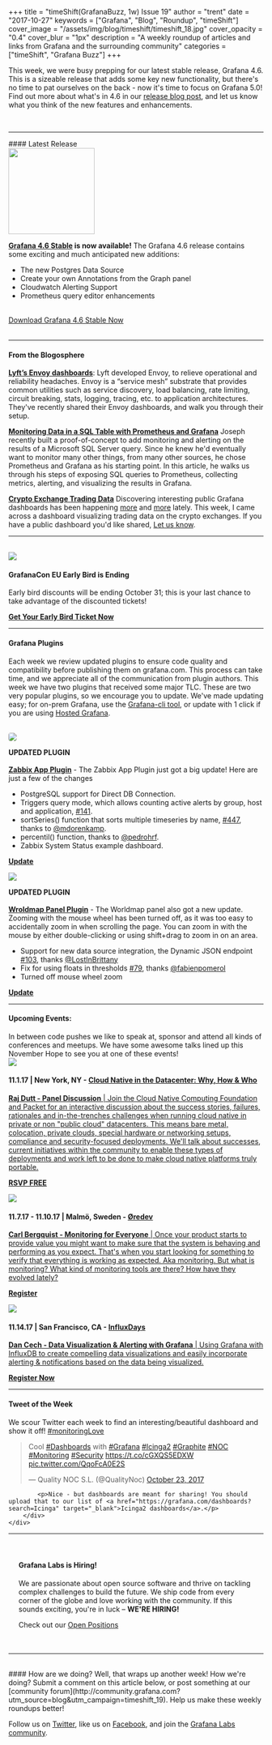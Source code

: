 +++
title = "timeShift(GrafanaBuzz, 1w) Issue 19"
author = "trent"
date = "2017-10-27"
keywords = ["Grafana", "Blog", "Roundup", "timeShift"]
cover_image = "/assets/img/blog/timeshift/timeshift_18.jpg"
cover_opacity = "0.4"
cover_blur = "1px"
description = "A weekly roundup of articles and links from Grafana and the surrounding community"
categories = ["timeShift", "Grafana Buzz"]
+++

<div class="row row--no-gutters">
	<div class="col col--sm-12">
		<p>This week, we were busy prepping for our latest stable release, Grafana 4.6. This is a sizeable release that adds some key new functionality, but there's no time to pat ourselves on the back - now it's time to focus on Grafana 5.0! Find out more about what's in 4.6 in our <a href="https://grafana.com/blog/2017/10/26/grafana-4.6-released/?utm_source=blog&utm_campaign=timeshift_19" target="_blank">release blog post</a>, and let us know what you think of the new features and enhancements.</p>
	</div>
</div>

<br />
<hr />
#### Latest Release

<div class="row row--no-gutters blog-plugin-grid">
	<div class="col col--sm-3">
		<img src="/assets/img/blog/timeshift/grafana_release_icon.png" width="170" />
	</div>
	<div class="col col--sm-9">
		<p>
			<strong><a href="https://grafana.com/grafana/download/?utm_source=blog&utm_campaign=timeshift_19" target="_blank">Grafana 4.6 Stable</a> is now available!</strong> The Grafana 4.6 release contains some exciting and much anticipated new additions:
		</p>
		<ul>
			<li>The new Postgres Data Source</li>
			<li>Create your own Annotations from the Graph panel</li>
			<li>Cloudwatch Alerting Support</li>
			<li>Prometheus query editor enhancements</li>
		</ul>
		<br />
		<a href="https://grafana.com/grafana/download/?utm_source=blog&utm_campaign=timeshift_19" target="_blank" class="btn btn--primary">Download Grafana 4.6 Stable Now</a>
	</div>
</div>


<br />
<hr />


#### From the Blogosphere
[**Lyft’s Envoy dashboards**](https://medium.com/@mattklein123/lyfts-envoy-dashboards-5c91738816b1): Lyft developed Envoy, to relieve operational and reliability headaches. Envoy is a “service mesh” substrate that provides common utilities such as service discovery, load balancing, rate limiting, circuit breaking, stats, logging, tracing, etc. to application architectures. They've recently shared their Envoy dashboards, and walk you through their setup.

[**Monitoring Data in a SQL Table with Prometheus and Grafana**](https://jcooney.net/post/2017/10/23/prometheus-grafana-sql.html) Joseph recently built a proof-of-concept to add monitoring and alerting on the results of a Microsoft SQL Server query. Since he knew he'd eventually want to monitor many other things, from many other sources, he chose Prometheus and Grafana as his starting point. In this article, he walks us through his steps of exposing SQL queries to Prometheus, collecting metrics, alerting, and visualizing the results in Grafana.

[**Crypto Exchange Trading Data**](https://cointradeanalysis.com/dashboard/db/wex-tokens?refresh=15m&orgId=2) Discovering interesting public Grafana dashboards has been happening [more](https://grafana.wikimedia.org/?orgId=1) and [more](http://monitor.gitlab.net/?orgId=1) lately. This week, I came across a dashboard visualizing trading data on the crypto exchanges. If you have a public dashboard you'd like shared, <a href="https://twitter.com/intent/tweet?text=Hey%20%40grafana, Check out this dashboard!">Let us know</a>.


<hr />
<br />

<div class="row row--md-gutters blog-plugin-grid">
	<div class="col col--sm-3 blog-plugin-grid__item">
		<img style="border-radius: 0;" src="/assets/img/blog/timeshift/grafanacon_eu_announcement.png" />
	</div>
	<div class="col col--sm-9 blog-plugin-grid__item">
		<h4>GrafanaCon EU Early Bird is Ending</h4>
		<p>
			Early bird discounts will be ending October 31; this is your last chance to take advantage of the discounted tickets!
		</p>
		<p>
			<a class="btn btn--grafanacon" href="https://ti.to/grafanacon/grafanacon-eu/with/e1i8kk09ih8" target="_blank"><strong>Get Your Early Bird Ticket Now</strong></a>
		</p>
	</div>
</div>


<hr />

#### Grafana Plugins
Each week we review updated plugins to ensure code quality and compatibility before publishing them on grafana.com. This process can take time, and we appreciate all of the communication from plugin authors. This week we have two plugins that received some major TLC. These are two very popular plugins, so we encourage you to update. We've made updating easy; for on-prem Grafana, use the <a href="http://docs.grafana.org/administration/cli/#grafana-cli?utm_source=blog&utm_campaign=timeshift_19" target="_blank">Grafana-cli tool</a>, or update with 1 click if you are using <a href="https://grafana.com/cloud/grafana?utm_source=blog&utm_campaign=timeshift_19" target="_blank">Hosted Grafana</a>.

<br />
<div class="blog-plugin">
	<div class="row row--md-gutters blog-plugin-grid">
		<div class="col col--sm-2 blog-plugin-grid__item">
			<img style="border-radius: 4px;" src="https://grafana.com/api/plugins/alexanderzobnin-zabbix-app/versions/3.7.0/logos/large" />
		</div>
		<div class="col col--sm-10 blog-plugin-grid__item">
			<p>
				<div class="updated-plugin-tag"><strong>UPDATED PLUGIN</strong></div><br/>
				<strong><a href="https://grafana.com/plugins/alexanderzobnin-zabbix-app?utm_source=blog&utm_campaign=timeshift_19" target="_blank">Zabbix App Plugin</a></strong> - The Zabbix App Plugin just got a big update! Here are just a few of the changes
			<p>
			<ul>
				<li>PostgreSQL support for Direct DB Connection.</li>
				<li>Triggers query mode, which allows counting active alerts by group, host and application, <a href="https://github.com/alexanderzobnin/grafana-zabbix/issues/141" target="_blank">#141</a>.</li>
				<li>sortSeries() function that sorts multiple timeseries by name, <a href="https://github.com/alexanderzobnin/grafana-zabbix/issues/447" target="_blank">#447</a>, thanks to <a href="https://github.com/mdorenkamp" target="_blank">@mdorenkamp</a>.</li>
				<li>percentil() function, thanks to <a href="https://github.com/pedrohrf" target="_blank">@pedrohrf</a>.</li>
				<li>Zabbix System Status example dashboard.</li>
			</ul>
				<a class="btn btn-outline btn-small" href="https://grafana.com/plugins/alexanderzobnin-zabbix-app?utm_source=blog&utm_campaign=timeshift_19" target="_blank"><strong>Update</strong></a>
			</p>
		</div>
	</div>
</div>
<div class="blog-plugin">
	<div class="row row--md-gutters blog-plugin-grid">
		<div class="col col--sm-2 blog-plugin-grid__item">
			<img style="border-radius: 0;" src="https://grafana.com/api/plugins/grafana-worldmap-panel/versions/0.0.21/logos/large" />
		</div>
		<div class="col col--sm-10 blog-plugin-grid__item">
			<p>
				<div class="updated-plugin-tag"><strong>UPDATED PLUGIN</strong></div><br/>
				<strong><a href="https://grafana.com/plugins/grafana-worldmap-panel?utm_source=blog&utm_campaign=timeshift_19" target="_blank">Wroldmap Panel Plugin</a></strong> - The Worldmap panel also got a new update. Zooming with the mouse wheel has been turned off, as it was too easy to accidentally zoom in when scrolling the page. You can zoom in with the mouse by either double-clicking or using shift+drag to zoom in on an area.
			</p>
			<ul>
				<li>Support for new data source integration, the Dynamic JSON endpoint <a href="https://github.com/grafana/worldmap-panel/issues/103" target="_blank">#103</a>, thanks <a href="https://github.com/LostInBrittany" target="_blank">@LostInBrittany</a></li>
				<li>Fix for using floats in thresholds <a href="https://github.com/grafana/worldmap-panel/issues/79" target="_blank">#79</a>, thanks <a href="https://github.com/fabienpomerol" target="_blank">@fabienpomerol</a></li>
				<li>Turned off mouse wheel zoom</li>
			</ul>
			<p>
				<a class="btn btn-outline btn-small" href="https://grafana.com/plugins/grafana-worldmap-panel?utm_source=blog&utm_campaign=timeshift_19" target="_blank"><strong>Update</strong></a>
			</p>
		</div>
	</div>
</div>

<hr />

<h4>Upcoming Events:</h4>
In between code pushes we like to speak at, sponsor and attend all kinds of conferences and meetups. We have some awesome talks lined up this November Hope to see you at one of these events!

<br />
<div class="blog-plugin">
	<div class="row row--md-gutters blog-plugin-grid">
		<div class="col col--sm-3 blog-plugin-grid__item">
			<img class="large" src="/assets/img/blog/timeshift/CNCF_panel.png" />
		</div>
		<div class="col col--sm-9 blog-plugin-grid__item">
			<h4>
				11.1.17 | New York, NY - <a href="https://www.eventbrite.com/e/cloud-native-in-the-datacenter-why-how-and-who-tickets-38444092315" target="_blank">Cloud Native in the Datacenter: Why, How &amp; Who</strong>
			</h4>
			<p>
				<strong>Raj Dutt - Panel Discussion</strong> | Join the ​Cloud ​Native ​Computing ​Foundation and Packet ​for ​​an ​​interactive ​​discussion ​about the success stories, failures, rationales and in-the-trenches challenges when running cloud native in private or non "public cloud" datacenters. This means bare metal, colocation, private clouds, special hardware or networking setups, compliance and security-focused deployments. We'll talk about successes, current initiatives within the community to enable these types of deployments and work left to be done to make cloud native platforms truly portable.
			</p>
			<p>
				<a class="btn btn-outline btn-small" href="https://www.eventbrite.com/e/cloud-native-in-the-datacenter-why-how-and-who-tickets-38444092315" target="_blank"><strong>RSVP FREE</strong></a>
			</p>
		</div>
	</div>
</div>
<div class="blog-plugin">
	<div class="row row--md-gutters blog-plugin-grid">
		<div class="col col--sm-3 blog-plugin-grid__item">
			<img class="large" src="/assets/img/blog/timeshift/oredev.jpeg" />
		</div>
		<div class="col col--sm-9 blog-plugin-grid__item">
			<h4>
				11.7.17 - 11.10.17 | Malmö, Sweden - <a href="http://www.oredev.org/2017/tickets" target="_blank">Øredev</strong>
			</h4>
			<p>
				<strong>Carl Bergquist - Monitoring for Everyone</strong> | Once your product starts to provide value you might want to make sure that the system is behaving and performing as you expect. That's when you start looking for something to verify that everything is working as expected. Aka monitoring. But what is monitoring? What kind of monitoring tools are there? How have they evolved lately?
			</p>
			<p>
				<a class="btn btn-outline btn-small" href="http://www.oredev.org/2017/tickets" target="_blank"><strong>Register</strong></a>
			</p>
		</div>
	</div>
</div>
<div class="blog-plugin">
	<div class="row row--md-gutters blog-plugin-grid">
		<div class="col col--sm-3 blog-plugin-grid__item">
			<img class="large" src="/assets/img/blog/timeshift/influxdays.png" />
		</div>
		<div class="col col--sm-9 blog-plugin-grid__item">
			<h4>
				11.14.17 | San Francisco, CA - <a href="https://influxdays.com/register/" target="_blank">InfluxDays</strong>
			</h4>
			<p>
				<strong>Dan Cech - Data Visualization &amp; Alerting with Grafana</strong> | Using Grafana with InfluxDB to create compelling data visualizations and easily incorporate alerting & notifications based on the data being visualized.
			</p>
			<p>
				<a class="btn btn-outline btn-small" href="https://influxdays.com/register/" target="_blank"><strong>Register Now</strong></a>
			</p>
		</div>
	</div>
</div>

<hr />


<div>
	<div class="row row--md-gutters">
		<div class="col col--sm-12">
			<h4>Tweet of the Week</h4>
			We scour Twitter each week to find an interesting/beautiful dashboard and show it off! <a href="https://twitter.com/hashtag/monitoringlove?src=hash" target="_blank">#monitoringLove</a>
			<blockquote class="twitter-tweet" data-lang="en"><p lang="en" dir="ltr">Cool <a href="https://twitter.com/hashtag/Dashboards?src=hash&amp;ref_src=twsrc%5Etfw">#Dashboards</a> with <a href="https://twitter.com/hashtag/Grafana?src=hash&amp;ref_src=twsrc%5Etfw">#Grafana</a> <a href="https://twitter.com/hashtag/Icinga2?src=hash&amp;ref_src=twsrc%5Etfw">#Icinga2</a> <a href="https://twitter.com/hashtag/Graphite?src=hash&amp;ref_src=twsrc%5Etfw">#Graphite</a> <a href="https://twitter.com/hashtag/NOC?src=hash&amp;ref_src=twsrc%5Etfw">#NOC</a> <a href="https://twitter.com/hashtag/Monitoring?src=hash&amp;ref_src=twsrc%5Etfw">#Monitoring</a> <a href="https://twitter.com/hashtag/Security?src=hash&amp;ref_src=twsrc%5Etfw">#Security</a> <a href="https://t.co/cGXQS5EDXW">https://t.co/cGXQS5EDXW</a> <a href="https://t.co/QqoFcA0E2S">pic.twitter.com/QqoFcA0E2S</a></p>&mdash; Quality NOC S.L. (@QualityNoc) <a href="https://twitter.com/QualityNoc/status/922568024229519360?ref_src=twsrc%5Etfw">October 23, 2017</a></blockquote>
			<script async src="https://platform.twitter.com/widgets.js" charset="utf-8"></script>

			<p>Nice - but dashboards are meant for sharing! You should upload that to our list of <a href="https://grafana.com/dashboards?search=Icinga" target="_blank">Icinga2 dashboards</a>.</p>
		</div>
	</div>
</div>

<hr />

<div style=" padding: 20px; background: url(/assets/img/blog/timeshift/polygon_texture_black.jpg); background-size: cover; border-radius: 4px;">
	<h4>Grafana Labs is Hiring!</h4>
	<p>We are passionate about open source software and thrive on tackling complex challenges to build the future. We ship code from every corner of the globe and love working with the community. If this sounds exciting, you're in luck – <strong>WE'RE HIRING!</strong></p>
	<p>Check out our <a class="btn btn-outline" href="https://grafana.com/about/hiring?utm_source=blog&utm_campaign=timeshift_19" target="_blank">Open Positions</a></p>
</div>


<hr />
<br />
#### How are we doing?
Well, that wraps up another week! How we're doing? Submit a comment on this article below, or post something at our [community forum](http://community.grafana.com?utm_source=blog&utm_campaign=timeshift_19). Help us make these weekly roundups better!

Follow us on [Twitter](http://twitter.com/grafana), like us on [Facebook](http://facebook.com/grafana), and join the [Grafana Labs community](http://grafana.com/signup?utm_source=blog&utm_campaign=timeshift_19).



